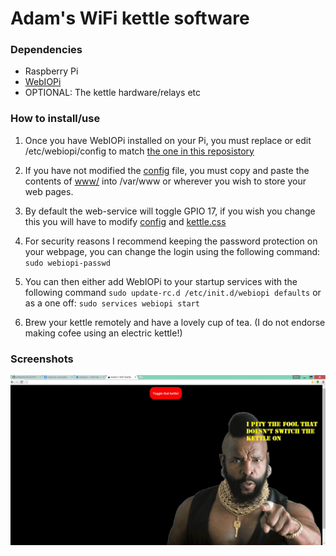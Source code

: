 # Adam's WiFi kettle software

### Dependencies
* Raspberry Pi
* [WebIOPi](https://code.google.com/p/webiopi/)
* OPTIONAL: The kettle hardware/relays etc


### How to install/use
1. Once you have WebIOPi installed on your Pi, you must replace or edit /etc/webiopi/config to match [the one in this reposistory](config)

2. If you have not modified the [config](config) file, you must copy and paste the contents of [www/](www/) into /var/www or wherever you wish to store your web pages.

3. By default the web-service will toggle GPIO 17, if you wish you change this you will have to modify [config](config) and [kettle.css](www/kettle.css)

4. For security reasons I recommend keeping the password protection on your webpage, you can change the login using the following command: ``` sudo webiopi-passwd ```

4. You can then either add WebIOPi to your startup services with the following command ``` sudo update-rc.d /etc/init.d/webiopi defaults ``` or as a one off: ``` sudo services webiopi start ```

5. Brew your kettle remotely and have a lovely cup of tea. (I do not endorse making cofee using an electric kettle!)


### Screenshots
![The webpage](kettle.jpg)
